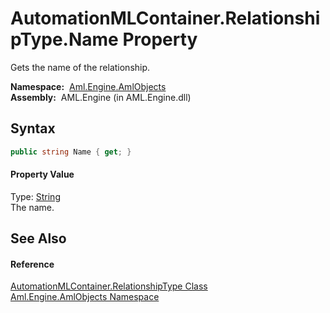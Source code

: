 AutomationMLContainer.RelationshipType.Name Property
====================================================
Gets the name of the relationship.

  **Namespace:**  [Aml.Engine.AmlObjects][1]  
  **Assembly:**  AML.Engine (in AML.Engine.dll)

Syntax
------

```csharp
public string Name { get; }
```

#### Property Value
Type: [String][2]  
 The name. 

See Also
--------

#### Reference
[AutomationMLContainer.RelationshipType Class][3]  
[Aml.Engine.AmlObjects Namespace][1]  

[1]: ../README.md
[2]: https://docs.microsoft.com/dotnet/api/system.string
[3]: README.md
[4]: https://www.automationml.org
[5]: ../../icons/logoShade.png